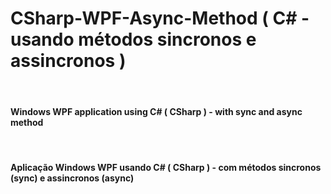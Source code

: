 <h1>CSharp-WPF-Async-Method ( C# - usando métodos sincronos e assincronos )</h1>
</br>
<h4>Windows WPF application using C# ( CSharp ) - with sync and async method</h4>
</br>
<h4>Aplicação Windows WPF usando C# ( CSharp ) - com métodos sincronos (sync) e assincronos (async)</h4>
